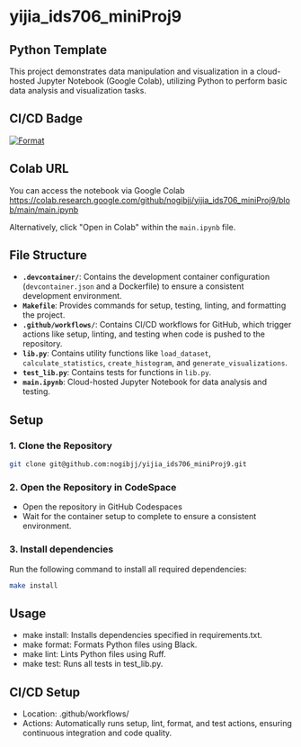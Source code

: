 # yijia_ids706_miniProj9

## Python Template

This project demonstrates data manipulation and visualization in a cloud-hosted Jupyter Notebook (Google Colab), utilizing Python to perform basic data analysis and visualization tasks.

## CI/CD Badge

[![Format](https://github.com/nogibjj/yijia_ids706_miniProj9/actions/workflows/ci.yml/badge.svg)](https://github.com/nogibjj/yijia_ids706_miniProj9/actions/workflows/ci.yml)

## Colab URL 

You can access the notebook via Google Colab
https://colab.research.google.com/github/nogibjj/yijia_ids706_miniProj9/blob/main/main.ipynb

Alternatively, click "Open in Colab" within the `main.ipynb` file.

## File Structure

- **`.devcontainer/`**: Contains the development container configuration (`devcontainer.json` and a Dockerfile) to ensure a consistent development environment.
- **`Makefile`**: Provides commands for setup, testing, linting, and formatting the project.
- **`.github/workflows/`**: Contains CI/CD workflows for GitHub, which trigger actions like setup, linting, and testing when code is pushed to the repository.
- **`lib.py`**: Contains utility functions like `load_dataset`, `calculate_statistics`, `create_histogram`, and `generate_visualizations`.
- **`test_lib.py`**: Contains tests for functions in `lib.py`.
- **`main.ipynb`**: Cloud-hosted Jupyter Notebook for data analysis and testing. 


## Setup

### 1. Clone the Repository

```bash
git clone git@github.com:nogibjj/yijia_ids706_miniProj9.git
```

### 2. Open the Repository in CodeSpace

- Open the repository in GitHub Codespaces
- Wait for the container setup to complete to ensure a consistent environment.

### 3. Install dependencies
Run the following command to install all required dependencies:

```bash
make install
```

## Usage
- make install: Installs dependencies specified in requirements.txt.
- make format: Formats Python files using Black.
- make lint: Lints Python files using Ruff.
- make test: Runs all tests in test_lib.py.


## CI/CD Setup
- Location: .github/workflows/
- Actions: Automatically runs setup, lint, format, and test actions, ensuring continuous integration and code quality.

